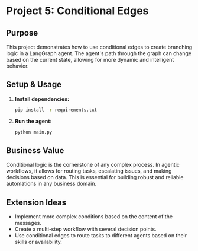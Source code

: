 # Project 5: Conditional Edges

## Purpose
This project demonstrates how to use conditional edges to create branching logic in a LangGraph agent. The agent's path through the graph can change based on the current state, allowing for more dynamic and intelligent behavior.

## Setup & Usage
1.  **Install dependencies:**
    ```bash
    pip install -r requirements.txt
    ```
2.  **Run the agent:**
    ```bash
    python main.py
    ```

## Business Value
Conditional logic is the cornerstone of any complex process. In agentic workflows, it allows for routing tasks, escalating issues, and making decisions based on data. This is essential for building robust and reliable automations in any business domain.

## Extension Ideas
*   Implement more complex conditions based on the content of the messages.
*   Create a multi-step workflow with several decision points.
*   Use conditional edges to route tasks to different agents based on their skills or availability.
